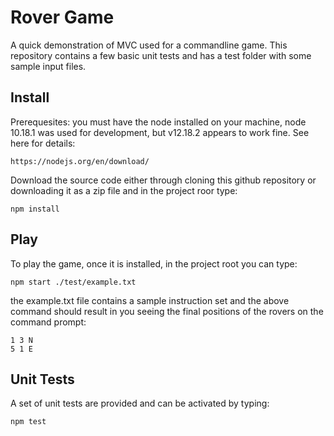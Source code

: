 # Rover Game

A quick demonstration of MVC used for a commandline game. This repository contains a few basic unit tests and has a test folder with some sample input files.

## Install 

Prerequesites: you must have the node installed on your machine, node 10.18.1 was used for development, but v12.18.2 appears to work fine. See here for details:

    https://nodejs.org/en/download/

Download the source code either through cloning this github repository or downloading it as a zip file and in the project roor type:

    npm install

## Play

To play the game, once it is installed, in the project root you can type:

    npm start ./test/example.txt

the example.txt file contains a sample instruction set and the above command should result in you seeing the final positions of the rovers on the command prompt:

    1 3 N
    5 1 E

## Unit Tests

A set of unit tests are provided and can be activated by typing:

    npm test





